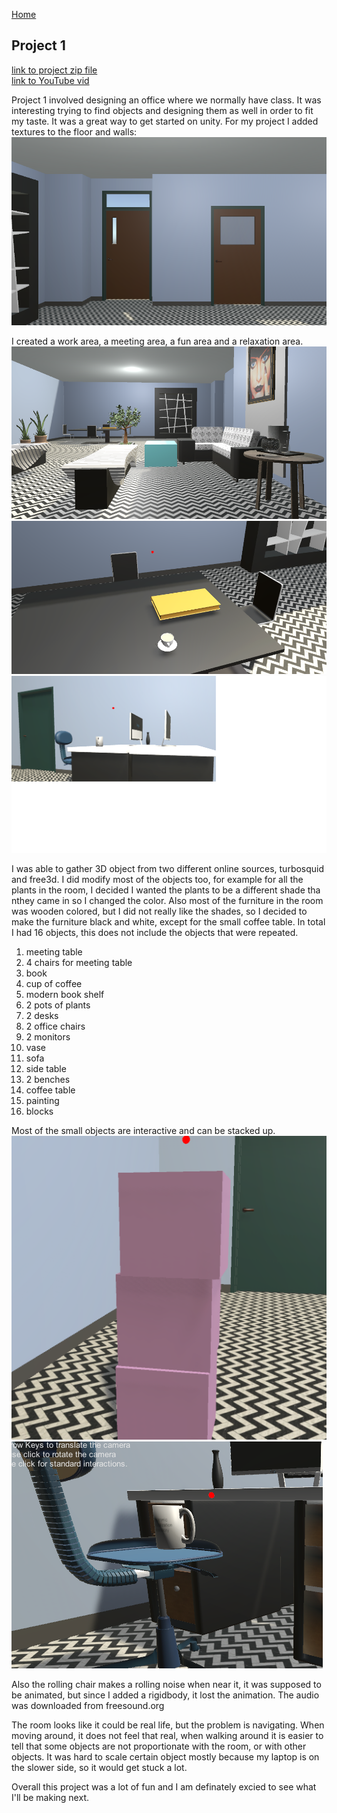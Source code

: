 [Home](index.md)

## Project 1

[link to project zip file](https://drive.google.com/open?id=0Bz_JXbTbkTpETHBEbHlQZm11NVU)  
[link to YouTube vid](https://youtu.be/dXpNyJ-v-cA)

Project 1 involved designing an office where we normally have class.  It was interesting trying to find objects and designing them as well in order to fit my taste.  It was a great way to get started on unity.  For my project I added textures to the floor and walls: 
![Image](floor.png)  

I created a work area, a meeting area, a fun area and a relaxation area.  
![Image](relax.png)  
![Image](table.png)  
![Image](workarea.png)  

I was able to gather 3D object from two different online sources, turbosquid and free3d.  I did modify most of the objects too, for example for all the plants in the room, I decided I wanted the plants to be a different shade tha nthey came in so I changed the color.  Also most of the furniture in the room was wooden colored, but I did not really like the shades, so I decided to make the furniture black and white, except for the small coffee table.  In total I had 16 objects, this does not include the objects that were repeated.  
1. meeting table
2. 4 chairs for meeting table
3. book
4. cup of coffee
5. modern book shelf
6. 2 pots of plants
7. 2 desks
8. 2 office chairs
9. 2 monitors
10. vase
11. sofa
12. side table
13. 2 benches
14. coffee table
15. painting
16. blocks

Most of the small objects are interactive and can be stacked up.
![Image](stack.png)  
![Image](work.png)  

Also the rolling chair makes a rolling noise when near it, it was supposed to be animated, but since I added a rigidbody, it lost the animation.  The audio was downloaded from freesound.org 

The room looks like it could be real life, but the problem is navigating.  When moving around, it does not feel that real, when walking around it is easier to tell that some objects are not proportionate with the room, or with other objects.  It was hard to scale certain object mostly because my laptop is on the slower side, so it would get stuck a lot. 

Overall this project was a lot of fun and I am definately excied to see what I'll be making next.
